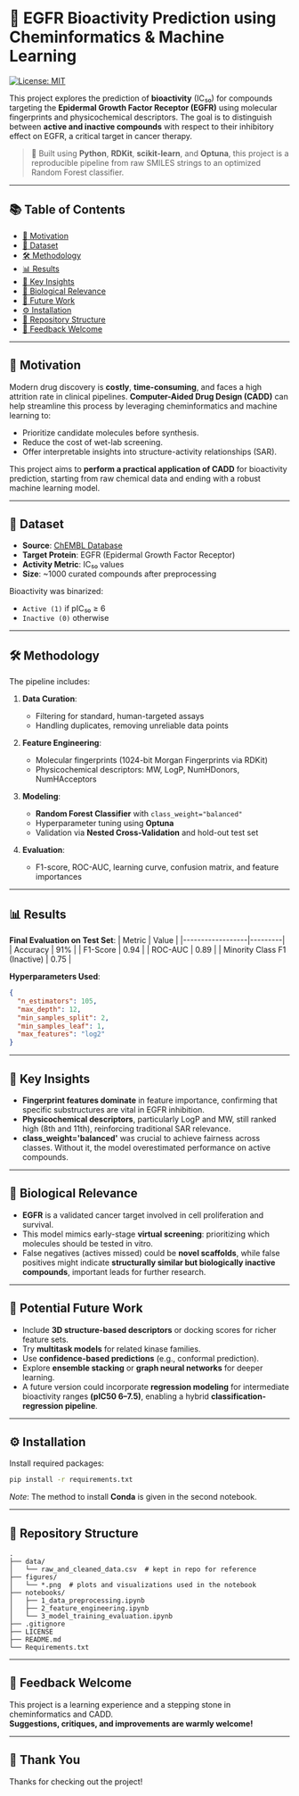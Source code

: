 # 🧬 EGFR Bioactivity Prediction using Cheminformatics & Machine Learning

[![License: MIT](https://img.shields.io/badge/License-MIT-yellow.svg)](LICENSE)

This project explores the prediction of **bioactivity** (IC₅₀) for compounds targeting the **Epidermal Growth Factor Receptor (EGFR)** using molecular fingerprints and physicochemical descriptors. The goal is to distinguish between **active and inactive compounds** with respect to their inhibitory effect on EGFR, a critical target in cancer therapy.

> 🚀 Built using **Python**, **RDKit**, **scikit-learn**, and **Optuna**, this project is a reproducible pipeline from raw SMILES strings to an optimized Random Forest classifier.

---

## 📚 Table of Contents

- [📍 Motivation](#-motivation)
- [🧪 Dataset](#-dataset)
- [🛠️ Methodology](#️-methodology)
- [📊 Results](#-results)
- [🧠 Key Insights](#-key-insights)
- [🧬 Biological Relevance](#-biological-relevance)
- [🔮 Future Work](#-future-work)
- [⚙️ Installation](#️-installation)
- [📁 Repository Structure](#-repository-structure)
- [🤝 Feedback Welcome](#-feedback-welcome)

---

## 📍 Motivation

Modern drug discovery is **costly**, **time-consuming**, and faces a high attrition rate in clinical pipelines. **Computer-Aided Drug Design (CADD)** can help streamline this process by leveraging cheminformatics and machine learning to:

- Prioritize candidate molecules before synthesis.
- Reduce the cost of wet-lab screening.
- Offer interpretable insights into structure-activity relationships (SAR).

This project aims to **perform a practical application of CADD** for bioactivity prediction, starting from raw chemical data and ending with a robust machine learning model.

---

## 🧪 Dataset

- **Source**: [ChEMBL Database](https://www.ebi.ac.uk/chembl/)
- **Target Protein**: EGFR (Epidermal Growth Factor Receptor)
- **Activity Metric**: IC₅₀ values
- **Size**: ~1000 curated compounds after preprocessing

Bioactivity was binarized:
- `Active (1)` if pIC₅₀ ≥ 6
- `Inactive (0)` otherwise

---

## 🛠️ Methodology

The pipeline includes:

1. **Data Curation**:
   - Filtering for standard, human-targeted assays
   - Handling duplicates, removing unreliable data points

2. **Feature Engineering**:
   - Molecular fingerprints (1024-bit Morgan Fingerprints via RDKit)
   - Physicochemical descriptors: MW, LogP, NumHDonors, NumHAcceptors

3. **Modeling**:
   - **Random Forest Classifier** with `class_weight="balanced"`
   - Hyperparameter tuning using **Optuna**
   - Validation via **Nested Cross-Validation** and hold-out test set

4. **Evaluation**:
   - F1-score, ROC-AUC, learning curve, confusion matrix, and feature importances

---

## 📊 Results

**Final Evaluation on Test Set**:
| Metric           | Value   |
|------------------|---------|
| Accuracy         | 91%     |
| F1-Score         | 0.94    |
| ROC-AUC          | 0.89    |
| Minority Class F1 (Inactive) | 0.75 |

**Hyperparameters Used**:
```json
{
  "n_estimators": 105,
  "max_depth": 12,
  "min_samples_split": 2,
  "min_samples_leaf": 1,
  "max_features": "log2"
}
```

---

## 🧠 Key Insights

- **Fingerprint features dominate** in feature importance, confirming that specific substructures are vital in EGFR inhibition.
- **Physicochemical descriptors**, particularly LogP and MW, still ranked high (8th and 11th), reinforcing traditional SAR relevance.
- **class_weight='balanced'** was crucial to achieve fairness across classes. Without it, the model overestimated performance on active compounds.

---

## 🧬 Biological Relevance

- **EGFR** is a validated cancer target involved in cell proliferation and survival.
- This model mimics early-stage **virtual screening**: prioritizing which molecules should be tested in vitro.
- False negatives (actives missed) could be **novel scaffolds**, while false positives might indicate **structurally similar but biologically inactive compounds**, important leads for further research.

---

## 🔮 Potential Future Work

- Include **3D structure-based descriptors** or docking scores for richer feature sets.
- Try **multitask models** for related kinase families.
- Use **confidence-based predictions** (e.g., conformal prediction).
- Explore **ensemble stacking** or **graph neural networks** for deeper learning.
- A future version could incorporate **regression modeling** for intermediate bioactivity ranges **(pIC50 6–7.5)**, enabling a hybrid **classification-regression pipeline**.

---

## ⚙️ Installation

Install required packages:

```bash
pip install -r requirements.txt
```

*Note*: The method to install **Conda** is given in the second notebook. 

---

## 📁 Repository Structure

```
.
├── data/
│   └── raw_and_cleaned_data.csv  # kept in repo for reference
├── figures/
│   └── *.png  # plots and visualizations used in the notebook
├── notebooks/
│   ├── 1_data_preprocessing.ipynb
│   ├── 2_feature_engineering.ipynb
│   └── 3_model_training_evaluation.ipynb
├── .gitignore
├── LICENSE
├── README.md
└── Requirements.txt
```

---

## 🤝 Feedback Welcome

This project is a learning experience and a stepping stone in cheminformatics and CADD.  
**Suggestions, critiques, and improvements are warmly welcome!**

---

## 🙏 Thank You

Thanks for checking out the project! 
